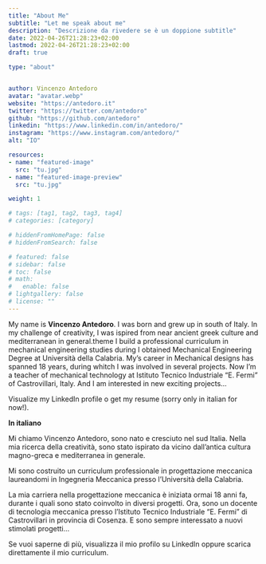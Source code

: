 ```yaml
---
title: "About Me"
subtitle: "Let me speak about me"
description: "Descrizione da rivedere se è un doppione subtitle"
date: 2022-04-26T21:28:23+02:00
lastmod: 2022-04-26T21:28:23+02:00
draft: true

type: "about"


author: Vincenzo Antedoro
avatar: "avatar.webp"
website: "https://antedoro.it"
twitter: "https://twitter.com/antedoro"
github: "https://github.com/antedoro"
linkedin: "https://www.linkedin.com/in/antedoro/"
instagram: "https://www.instagram.com/antedoro/"
alt: "IO"

resources:
- name: "featured-image"
  src: "tu.jpg"
- name: "featured-image-preview"
  src: "tu.jpg"

weight: 1

# tags: [tag1, tag2, tag3, tag4]
# categories: [category]

# hiddenFromHomePage: false
# hiddenFromSearch: false

# featured: false
# sidebar: false
# toc: false
# math:
#   enable: false
# lightgallery: false
# license: ""
---
```


My name is **Vincenzo Antedoro**. I was born and grew up in south of Italy. In my challenge of creativity, I was ispired from near ancient greek culture and mediterranean in general.theme
I build a professional curriculum in mechanical engineering studies during I obtained Mechanical Engineering Degree at Università della Calabria. My’s career in Mechanical  designs has spanned 18 years, during whitch I was involved in several projects. Now I’m a teacher of mechanical technology at Istituto Tecnico Industriale “E. Fermi” of Castrovillari, Italy. And I am interested in new exciting projects…

Visualize my LinkedIn profile o get my resume (sorry only in italian for now!).


**In italiano**

Mi chiamo Vincenzo Antedoro, sono nato e cresciuto nel sud Italia. Nella mia ricerca della creatività, sono stato ispirato da vicino dall’antica cultura magno-greca e mediterranea in generale.

Mi sono costruito un curriculum professionale in progettazione meccanica laureandomi in Ingegneria Meccanica presso l’Università della Calabria.

La mia carriera nella progettazione meccanica è iniziata ormai 18 anni fa, durante i quali sono stato coinvolto in diversi progetti. Ora, sono un docente di tecnologia meccanica presso l’Istituto Tecnico Industriale “E. Fermi” di Castrovillari in provincia di Cosenza. E sono sempre interessato a nuovi stimolati progetti…

Se vuoi saperne di più, visualizza il mio profilo su LinkedIn  oppure scarica direttamente il mio curriculum.
